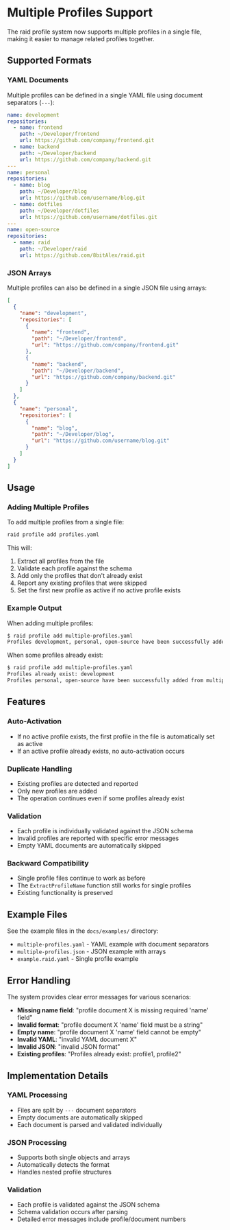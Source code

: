 # Multiple Profiles Support

The raid profile system now supports multiple profiles in a single file, making it easier to manage related profiles together.

## Supported Formats

### YAML Documents
Multiple profiles can be defined in a single YAML file using document separators (`---`):

```yaml
name: development
repositories:
  - name: frontend
    path: ~/Developer/frontend
    url: https://github.com/company/frontend.git
  - name: backend
    path: ~/Developer/backend
    url: https://github.com/company/backend.git
---
name: personal
repositories:
  - name: blog
    path: ~/Developer/blog
    url: https://github.com/username/blog.git
  - name: dotfiles
    path: ~/Developer/dotfiles
    url: https://github.com/username/dotfiles.git
---
name: open-source
repositories:
  - name: raid
    path: ~/Developer/raid
    url: https://github.com/8bitAlex/raid.git
```

### JSON Arrays
Multiple profiles can also be defined in a single JSON file using arrays:

```json
[
  {
    "name": "development",
    "repositories": [
      {
        "name": "frontend",
        "path": "~/Developer/frontend",
        "url": "https://github.com/company/frontend.git"
      },
      {
        "name": "backend",
        "path": "~/Developer/backend",
        "url": "https://github.com/company/backend.git"
      }
    ]
  },
  {
    "name": "personal",
    "repositories": [
      {
        "name": "blog",
        "path": "~/Developer/blog",
        "url": "https://github.com/username/blog.git"
      }
    ]
  }
]
```

## Usage

### Adding Multiple Profiles
To add multiple profiles from a single file:

```bash
raid profile add profiles.yaml
```

This will:
1. Extract all profiles from the file
2. Validate each profile against the schema
3. Add only the profiles that don't already exist
4. Report any existing profiles that were skipped
5. Set the first new profile as active if no active profile exists

### Example Output

When adding multiple profiles:

```bash
$ raid profile add multiple-profiles.yaml
Profiles development, personal, open-source have been successfully added from multiple-profiles.yaml. Profile 'development' has been set as active
```

When some profiles already exist:

```bash
$ raid profile add multiple-profiles.yaml
Profiles already exist: development
Profiles personal, open-source have been successfully added from multiple-profiles.yaml
```

## Features

### Auto-Activation
- If no active profile exists, the first profile in the file is automatically set as active
- If an active profile already exists, no auto-activation occurs

### Duplicate Handling
- Existing profiles are detected and reported
- Only new profiles are added
- The operation continues even if some profiles already exist

### Validation
- Each profile is individually validated against the JSON schema
- Invalid profiles are reported with specific error messages
- Empty YAML documents are automatically skipped

### Backward Compatibility
- Single profile files continue to work as before
- The `ExtractProfileName` function still works for single profiles
- Existing functionality is preserved

## Example Files

See the example files in the `docs/examples/` directory:
- `multiple-profiles.yaml` - YAML example with document separators
- `multiple-profiles.json` - JSON example with arrays
- `example.raid.yaml` - Single profile example

## Error Handling

The system provides clear error messages for various scenarios:

- **Missing name field**: "profile document X is missing required 'name' field"
- **Invalid format**: "profile document X 'name' field must be a string"
- **Empty name**: "profile document X 'name' field cannot be empty"
- **Invalid YAML**: "invalid YAML document X"
- **Invalid JSON**: "invalid JSON format"
- **Existing profiles**: "Profiles already exist: profile1, profile2"

## Implementation Details

### YAML Processing
- Files are split by `---` document separators
- Empty documents are automatically skipped
- Each document is parsed and validated individually

### JSON Processing
- Supports both single objects and arrays
- Automatically detects the format
- Handles nested profile structures

### Validation
- Each profile is validated against the JSON schema
- Schema validation occurs after parsing
- Detailed error messages include profile/document numbers
